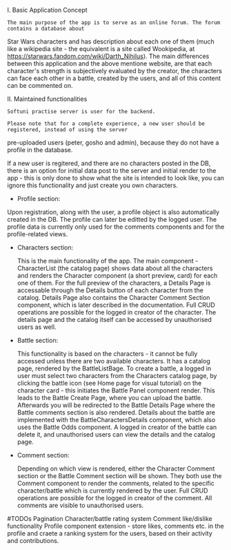 
I. Basic Application Concept

    The main purpose of the app is to serve as an online forum. The forum contains a database about
Star Wars characters and has description about each one of them (much like a wikipedia site - the equivalent is
a site called Wookipedia, at https://starwars.fandom.com/wiki/Darth_Nihilus).
    The main differences between this application and the above mentione website, are that each character's 
strength is subjectively evaluated by the creator, the characters can face each other in a battle, created by the users, and all of this content can be commented on.

II. Maintained functionalities

    Softuni practise server is user for the backend.

    Please note that for a complete experience, a new user should be registered, instead of using the server
pre-uploaded users (peter, gosho and admin), because they do not have a profile in the database.

If a new user is regitered, and there are no characters posted in the DB, there is an option for initial data post
to the server and initial render to the app - this is only done to show what the site is intended to look like, you can ignore this functionality and just create you own characters.

- Profile section:

Upon registration, along with the user, a profile object is also automatically created in the DB. The profile can 
later be editted by the logged user. The profile data is currently only used for the comments components and for
the profile-related views.

- Characters section:

    This is the main functionality of the app. The main component - CharacterList (the catalog page)
shows data about all the characters and renders the Character component (a short preview, card) for each one of them. For the full preview of the characters, a Details Page is accessable through the Details button of each character from the catalog. Details Page also contains the Character Comment Section component, which is later described in the documentation. Full CRUD operations are possible for the logged in creator of the character. The details page and the catalog itself can be accessed by unauthorised users as well.


- Battle section:

    This functionality is based on the characters - it cannot be fully accessed unless there are two available
characters. It has a catalog page, rendered by the BattleListBage. To create a battle, a logged in user must select
two characters from the Characters catalog page, by clicking the battle icon (see Home page for visual tutorial) on
the character card - this initiates the Battle Panel component render. This leads to the Battle Create Page, where you can upload the battle. Afterwards you will be redirected to the Battle Details Page where the Battle comments section is also rendered. Details about the battle are implemented with the BattleCharactersDetails component, which also uses the Battle Odds component. A logged in creator of the battle can delete it, and unauthorised users can view the details and the catalog page.

- Comment section:

    Depending on which view is rendered, either the Character Comment section or the Battle Comment section will be
shown. They both use the Comment component to render the comments, related to the specific character/battle which is
currently rendered by the user. Full CRUD operations are possible for the logged in creator of the comment. All comments are visible to unauthorised users.






#TODOs
Pagination
Character/battle rating system
Comment like/dislike functionality
Profile component extension - store likes, comments etc. in the profile 
    and craete a ranking system for the users, based on their activity and contributions.
